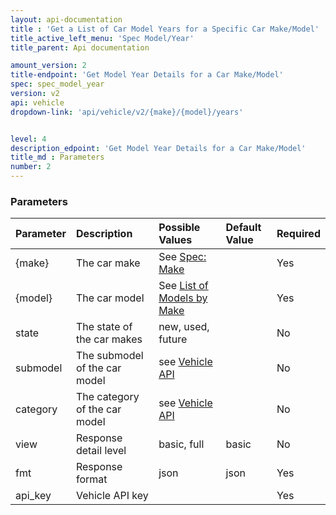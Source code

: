 ```yaml
---
layout: api-documentation
title : 'Get a List of Car Model Years for a Specific Car Make/Model'
title_active_left_menu: 'Spec Model/Year'
title_parent: Api documentation

amount_version: 2
title-endpoint: 'Get Model Year Details for a Car Make/Model'
spec: spec_model_year
version: v2
api: vehicle
dropdown-link: 'api/vehicle/v2/{make}/{model}/years'


level: 4
description_edpoint: 'Get Model Year Details for a Car Make/Model'
title_md : Parameters
number: 2
---
```


### Parameters

| Parameter  	| Description                | Possible Values   | Default Value | Required |
|:--------------|:---------------------------|:----------------- |:------------- |:-------- |
| {make} 	 	| The car make 				 | See [Spec: Make](/api-documentation/vehicle/spec_make/v2/01_list_of_makes/api-description.html) | | Yes |
| {model} | The car model | See [List of Models by Make](/api-documentation/vehicle/spec_model/v2/01_list_of_models/api-description.html) | | Yes |
| state			| The state of the car makes | new, used, future | 	             | No       |
| submodel      | The submodel of the car model | see [Vehicle API](/api-documentation/vehicle/) | | No |
| category      | The category of the car model | see [Vehicle API](/api-documentation/vehicle/) | | No |
| view			| Response detail level      | basic, full       | basic         | No       |
| fmt			| Response format            | json              | json          | Yes      |
| api_key    	| Vehicle API key            |                   |               | Yes      |